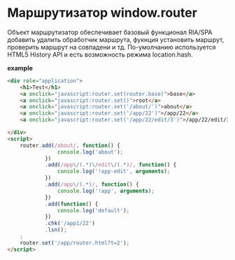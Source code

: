 # Маршрутизатор window.router

Объект маршрутизатор обеспечивает базовый функционал RIA/SPA добавить удалить обработчик маршрута, фукнция установить маршрут, проверить маршрут на совпадени и тд. По-умолчанию используется HTML5 History API и есть возможность режима location.hash.

**example**
```html
<div role="application">
    <h1>Test</h1>
    <a onclick="javascript:router.set(router.base)">base</a>
    <a onclick="javascript:router.set()">root</a>
    <a onclick="javascript:router.set('/about/')">about</a>
    <a onclick="javascript:router.set('/app/22')">/app/22</a>
    <a onclick="javascript:router.set('/app/22/edit/3')">/app/22/edit/3</a>

</div>
<script>
    router.add(/about/, function() {
                console.log('about');
            })
            .add(/app\/(.*)\/edit\/(.*)/, function() {
                console.log('!app-edit', arguments);
            })
            .add(/app\/(.*)/, function() {
                console.log('!app', arguments);
            })
            .add(function() {
                console.log('default');
            })
            .chk('/app1/22')
            .lsn();
    ;
    router.set('/app/router.html?t=2');
</script>
```